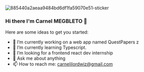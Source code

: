 

![885440a2aeaa9484bd6df1fa59070e51-sticker](https://user-images.githubusercontent.com/37620679/134821089-eba23f2f-4a6b-4446-a219-a4af56ed712c.png)


### Hi there I'm Carnel MEGBLETO 👋

Here are some ideas to get you started:

- 🔭 I’m currently working on a web app named QuestPapers               z
- 🌱 I’m currently learning Typescript.
- 👯 I’m looking for a frontend react dev internship
- 💬 Ask me about anything
- 📫 How to reach me: carnelilordwiz@gmail.com
